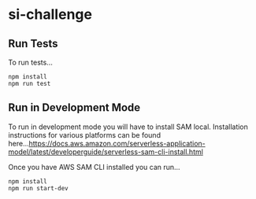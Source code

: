 # si-challenge

## Run Tests

To run tests...

```
npm install
npm run test
```

## Run in Development Mode

To run in development mode you will have to install SAM local. Installation instructions for various platforms can be found here...https://docs.aws.amazon.com/serverless-application-model/latest/developerguide/serverless-sam-cli-install.html

Once you have AWS SAM CLI installed you can run...

```
npm install
npm run start-dev
```
